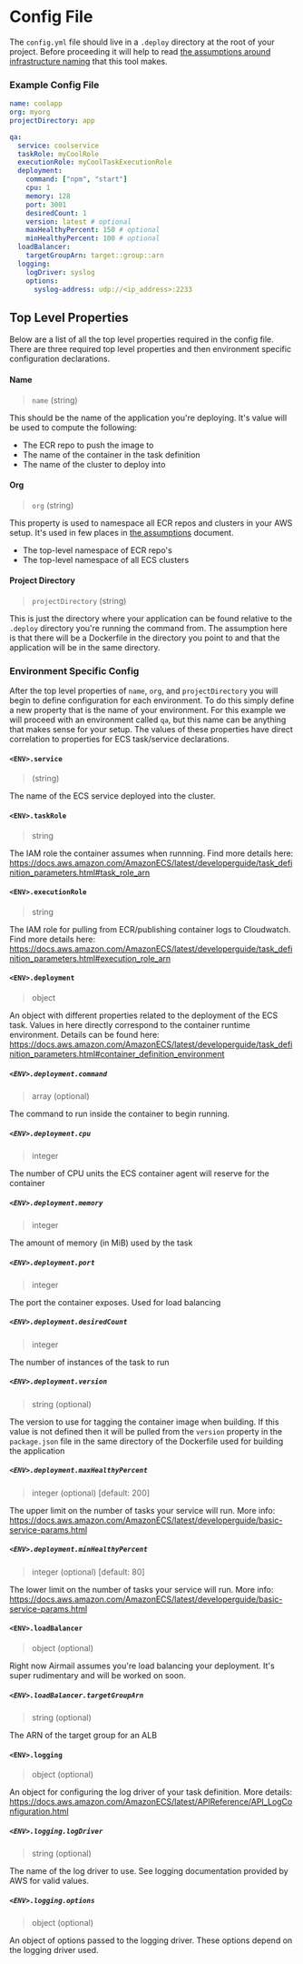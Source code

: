 # Config File

The `config.yml` file should live in a `.deploy` directory at the root of your project. Before proceeding it will help to read [the assumptions around infrastructure naming](https://github.com/nymag/airmail/blob/master/docs/infrastructure-assumptions.md) that this tool makes.

### Example Config File
```yaml
name: coolapp
org: myorg
projectDirectory: app

qa:
  service: coolservice
  taskRole: myCoolRole
  executionRole: myCoolTaskExecutionRole
  deployment:
    command: ["npm", "start"]
    cpu: 1
    memory: 128
    port: 3001
    desiredCount: 1
    version: latest # optional
    maxHealthyPercent: 150 # optional
    minHealthyPercent: 100 # optional
  loadBalancer:
    targetGroupArn: target::group::arn
  logging:
    logDriver: syslog
    options:
      syslog-address: udp://<ip_address>:2233
```

## Top Level Properties

Below are a list of all the top level properties required in the config file. There are three required top level properties and then environment specific configuration declarations.

#### Name

> `name` (string)

This should be the name of the application you're deploying. It's value will be used to compute the following:

  - The ECR repo to push the image to
  - The name of the container in the task definition
  - The name of the cluster to deploy into

#### Org

> `org` (string)

This property is used to namespace all ECR repos and clusters in your AWS setup. It's used in few places in [the assumptions](https://github.com/nymag/airmail/blob/master/docs/infrastructure-assumptions.md) document.

  - The top-level namespace of ECR repo's
  - The top-level namespace of all ECS clusters

#### Project Directory

> `projectDirectory` (string)

This is just the directory where your application can be found relative to the `.deploy` directory you're running the command from. The assumption here is that there will be a Dockerfile in the directory you point to and that the application will be in the same directory.


### Environment Specific Config

After the top level properties of `name`, `org`, and `projectDirectory` you will begin to define configuration for each environment. To do this simply define a new property that is the name of your environment. For this example we will proceed with an environment called `qa`, but this name can be anything that makes sense for your setup. The values of these properties have direct correlation to properties for ECS task/service declarations.

#### `<ENV>.service`

> (string)

The name of the ECS service deployed into the cluster.

#### `<ENV>.taskRole`

> string

The IAM role the container assumes when runnning. Find more details here: https://docs.aws.amazon.com/AmazonECS/latest/developerguide/task_definition_parameters.html#task_role_arn

#### `<ENV>.executionRole`

> string

The IAM role for pulling from ECR/publishing container logs to Cloudwatch. Find more details here: https://docs.aws.amazon.com/AmazonECS/latest/developerguide/task_definition_parameters.html#execution_role_arn

#### `<ENV>.deployment`

> object

An object with different properties related to the deployment of the ECS task. Values in here directly correspond to the container runtime environment. Details can be found here: https://docs.aws.amazon.com/AmazonECS/latest/developerguide/task_definition_parameters.html#container_definition_environment

##### `<ENV>.deployment.command`

> array (optional)

The command to run inside the container to begin running.

##### `<ENV>.deployment.cpu`

> integer

The number of CPU units the ECS container agent will reserve for the container

##### `<ENV>.deployment.memory`

> integer

The amount of memory (in MiB) used by the task

##### `<ENV>.deployment.port`

> integer

The port the container exposes. Used for load balancing

##### `<ENV>.deployment.desiredCount`

> integer

The number of instances of the task to run


##### `<ENV>.deployment.version`

> string (optional)

The version to use for tagging the container image when building. If this value is not defined then it will be pulled from the `version` property in the `package.json` file in the same directory of the Dockerfile used for building the application

##### `<ENV>.deployment.maxHealthyPercent`

> integer (optional) [default: 200]

The upper limit on the number of tasks your service will run. More info: https://docs.aws.amazon.com/AmazonECS/latest/developerguide/basic-service-params.html


##### `<ENV>.deployment.minHealthyPercent`

> integer (optional) [default: 80]

The lower limit on the number of tasks your service will run. More info: https://docs.aws.amazon.com/AmazonECS/latest/developerguide/basic-service-params.html

#### `<ENV>.loadBalancer`

> object (optional)

Right now Airmail assumes you're load balancing your deployment. It's super rudimentary and will be worked on soon.

##### `<ENV>.loadBalancer.targetGroupArn`

> string (optional)

The ARN of the target group for an ALB

#### `<ENV>.logging`

> object (optional)

An object for configuring the log driver of your task definition. More details: https://docs.aws.amazon.com/AmazonECS/latest/APIReference/API_LogConfiguration.html

##### `<ENV>.logging.logDriver`

> string (optional)

The name of the log driver to use. See logging documentation provided by AWS for valid values.

##### `<ENV>.logging.options`

> object (optional)

An object of options passed to the logging driver. These options depend on the logging driver used.
